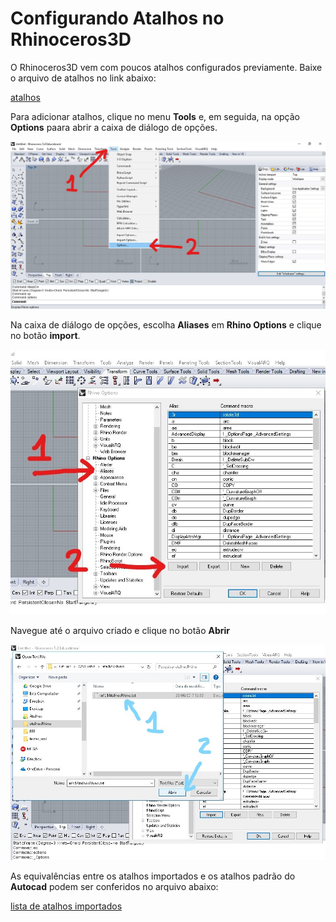 # Configurando Atalhos no Rhinoceros3D



O Rhinoceros3D vem com poucos atalhos configurados previamente. Baixe o arquivo de atalhos no link abaixo:

[atalhos](info1AtalhosRhino.txt)


Para adicionar atalhos, clique no menu **Tools** e, em seguida, na opção **Options** paara abrir a caixa de diálogo de opções.

![](toolsOptions.jpg)



Na caixa de diálogo de opções, escolha **Aliases** em **Rhino Options** e clique no botão **import**.

![](aliases.jpg)

Navegue até o arquivo criado e clique no botão **Abrir**

![](importAli.jpg)

As equivalências entre os atalhos importados e os atalhos padrão do **Autocad** podem ser conferidos no arquivo abaixo:

[lista de atalhos importados](atalhosCadRhino.pdf)
